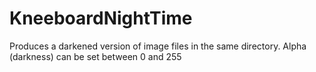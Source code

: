 # KneeboardNightTime
Produces a darkened version of image files in the same directory.  Alpha (darkness) can be set between 0 and 255
